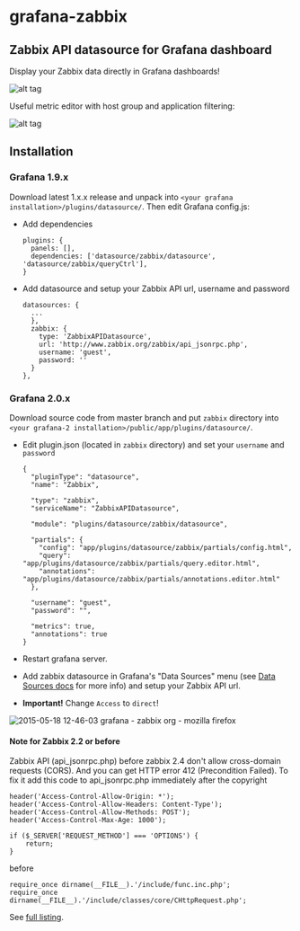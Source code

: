 # grafana-zabbix
## Zabbix API datasource for Grafana dashboard

Display your Zabbix data directly in Grafana dashboards!   

![alt tag](https://cloud.githubusercontent.com/assets/4932851/7454206/34bf9f8c-f27a-11e4-8e96-a73829f188c4.png)

Useful metric editor with host group and application filtering:

![alt tag](https://cloud.githubusercontent.com/assets/4932851/7441162/4f6af788-f0e4-11e4-887b-34d987d00c40.png)


## Installation

### Grafana 1.9.x

Download latest 1.x.x release and unpack into `<your grafana installation>/plugins/datasource/`. Then edit Grafana config.js:
  * Add dependencies
  
    ```
    plugins: {
      panels: [],
      dependencies: ['datasource/zabbix/datasource', 'datasource/zabbix/queryCtrl'],
    }
    ```
  * Add datasource and setup your Zabbix API url, username and password
  
    ```
    datasources: {
      ...
      },
      zabbix: {
        type: 'ZabbixAPIDatasource',
        url: 'http://www.zabbix.org/zabbix/api_jsonrpc.php',
        username: 'guest',
        password: ''
      }
    },
    ```
    
### Grafana 2.0.x
Download source code from master branch and put `zabbix` directory into `<your grafana-2 installation>/public/app/plugins/datasource/`.
  * Edit plugin.json (located in `zabbix` directory) and set your `username` and `password`
  
    ```
    {
      "pluginType": "datasource",
      "name": "Zabbix",

      "type": "zabbix",
      "serviceName": "ZabbixAPIDatasource",

      "module": "plugins/datasource/zabbix/datasource",

      "partials": {
        "config": "app/plugins/datasource/zabbix/partials/config.html",
        "query": "app/plugins/datasource/zabbix/partials/query.editor.html",
        "annotations": "app/plugins/datasource/zabbix/partials/annotations.editor.html"
      },

      "username": "guest",
      "password": "",

      "metrics": true,
      "annotations": true
    }

    ```
  * Restart grafana server.
  * Add zabbix datasource in Grafana's "Data Sources" menu (see [Data Sources docs](http://docs.grafana.org/datasources/graphite/) for more info) and setup your Zabbix API url.
  * **Important!** Change `Access` to `direct`!

![2015-05-18 12-46-03 grafana - zabbix org - mozilla firefox](https://cloud.githubusercontent.com/assets/4932851/7678429/b42a9cda-fd5c-11e4-84a3-07aa765769d3.png)

#### Note for Zabbix 2.2 or before
Zabbix API (api_jsonrpc.php) before zabbix 2.4 don't allow cross-domain requests (CORS). And you can get HTTP error 412 (Precondition Failed).
To fix it add this code to api_jsonrpc.php immediately after the copyright
```
header('Access-Control-Allow-Origin: *');
header('Access-Control-Allow-Headers: Content-Type');
header('Access-Control-Allow-Methods: POST');
header('Access-Control-Max-Age: 1000');

if ($_SERVER['REQUEST_METHOD'] === 'OPTIONS') {
	return;
}
```
before 
```
require_once dirname(__FILE__).'/include/func.inc.php';
require_once dirname(__FILE__).'/include/classes/core/CHttpRequest.php';
```
See [full listing](https://gist.github.com/alexanderzobnin/f2348f318d7a93466a0c).
